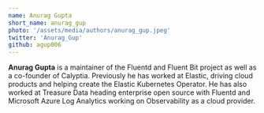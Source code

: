 ```yaml
---
name: Anurag Gupta
short_name: anurag_gup
photo: '/assets/media/authors/anurag_gup.jpeg'
twitter: 'Anurag_Gup'
github: agup006
---
```


**Anurag Gupta** is a maintainer of the Fluentd and Fluent Bit project as well as a co-founder of Calyptia. Previously he has worked at Elastic, driving cloud products and helping create the Elastic Kubernetes Operator. He has also worked at Treasure Data heading enterprise open source with Fluentd and Microsoft Azure Log Analytics working on Observability as a cloud provider. 
